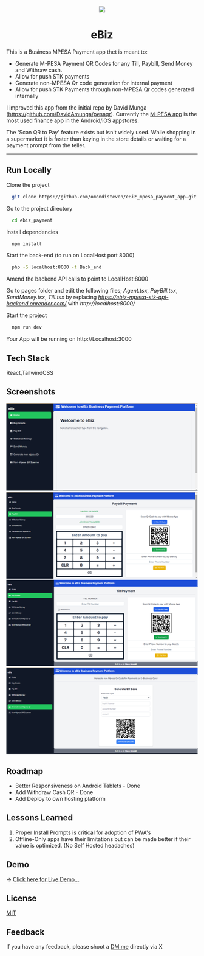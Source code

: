 <div align="center">
<img src="public/logo.svg" width="200"/>
<h1>eBiz</h1>
</div>

This is a Business MPESA Payment app thet is meant to: 
- Generate M-PESA Payment QR Codes for any Till, Paybill, Send Money and Withraw cash.
- Allow for push STK payments
- Generate non-MPESA Qr code generation for internal payment
- Allow for push STK Payments through non-MPESA Qr codes generated internally

I improved this app from the initial repo by David Munga (https://github.com/DavidAmunga/pesaqr). Currently the [M-PESA app](https://play.google.com/store/apps/details?id=com.safaricom.mpesa.lifestyle&hl=en) is the most used finance app in the Android/iOS appstores.

The 'Scan QR to Pay' feature exists but isn't widely used. While shopping in a supermarket it is faster than keying in the store details or waiting for a payment prompt from the teller.

---

## Run Locally

Clone the project

```bash
  git clone https://github.com/omondisteven/eBiz_mpesa_payment_app.git
```

Go to the project directory

```bash
  cd ebiz_payment
```

Install dependencies

```bash
  npm install
```

Start the back-end (to run on LocalHost port 8000)

```bash
  php -S localhost:8000 -t Back_end
```
Amend the backend API calls to point to LocalHost:8000

Go to pages folder and edit the following files; *Agent.tsx*, *PayBill.tsx*, *SendMoney.tsx*, *Till.tsx* by replacing *https://ebiz-mpesa-stk-api-backend.onrender.com/* with *http://localhost:8000/*

Start the project

```bash
  npm run dev
```

Your App will be running on http://Localhost:3000
## Tech Stack

React,TailwindCSS

## Screenshots

![Screenshot One](screenshots/screenshot1.png)
![Screenshot Two](screenshots/screenshot2.png)
![Screenshot Three](screenshots/screenshot3.png)
![Screenshot Four](screenshots/screenshot4.png)

## Roadmap

- Better Responsiveness on Android Tablets - Done
- Add Withdraw Cash QR - Done
- Add Deploy to own hosting platform

## Lessons Learned

1. Proper Install Prompts is critical for adoption of PWA's
2. Offline-Only apps have their limitations but can be made better if their value is optimized. (No Self Hosted headaches)

## Demo

→ [Click here for Live Demo...](https://e-biz-mpesa-payment-app.vercel.app/)

## License

[MIT](https://choosealicense.com/licenses/mit/)


## Feedback

If you have any feedback, please shoot a [DM me](https://web.facebook.com/steve.omondi.587) directly via X
